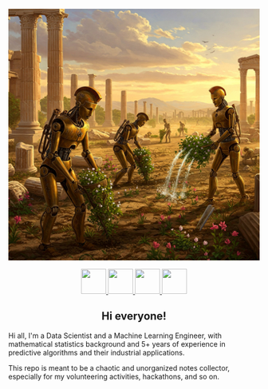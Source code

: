 ![Greek Mythology Automatons](https://github.com/loregagliard/loregagliard/blob/main/greekautomatons.jfif)

<p align="center">
  <a href="https://www.linkedin.com/in/loregagliard/">
    <img width="50" height="50" src="https://img.icons8.com/plasticine/100/000000/linkedin.png"/>
  </a>
  <a href="https://github.com/loregagliard">
    <img width="50" height="50" src="https://img.icons8.com/dusk/64/000000/github.png"/>
  </a>
  <a href="https://devpost.com/loregagliard">
    <img width="50" height="50" src="https://img.icons8.com/color/48/000000/devpost.png"/>
  </a>
  <a href="mailto:loregagliard@gmail.com?subject=Mail from GitHub: ">
    <img width="50" height="50" src="https://img.icons8.com/plasticine/100/000000/email.png"/>
  </a>
</p>

<h2 align="center">Hi everyone!</h2>
Hi all, 
I'm a Data Scientist and a Machine Learning Engineer, with mathematical statistics background and 5+ years of experience in predictive algorithms and their industrial applications.

This repo is meant to be a chaotic and unorganized notes collector, especially for my volunteering activities, hackathons, and so on.


<!---
loregagliard/loregagliard is a ✨ special ✨ repository because its `README.md` (this file) appears on your GitHub profile.
You can click the Preview link to take a look at your changes.
--->
